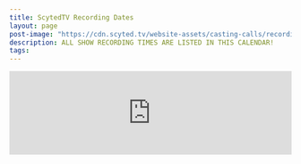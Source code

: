 ```yaml
---
title: ScytedTV Recording Dates
layout: page
post-image: "https://cdn.scyted.tv/website-assets/casting-calls/recording-times.jpg"
description: ALL SHOW RECORDING TIMES ARE LISTED IN THIS CALENDAR!
tags:
---
```


<iframe src="https://embed.styledcalendar.com/#5IkWIrWyXh8RejCVrFgS" title="Styled Calendar"
    class="styled-calendar-container" style="width: 100%; border: none;" data-cy="calendar-embed-iframe"></iframe>
<script async type="module" src="https://embed.styledcalendar.com/assets/parent-window.js"></script>
